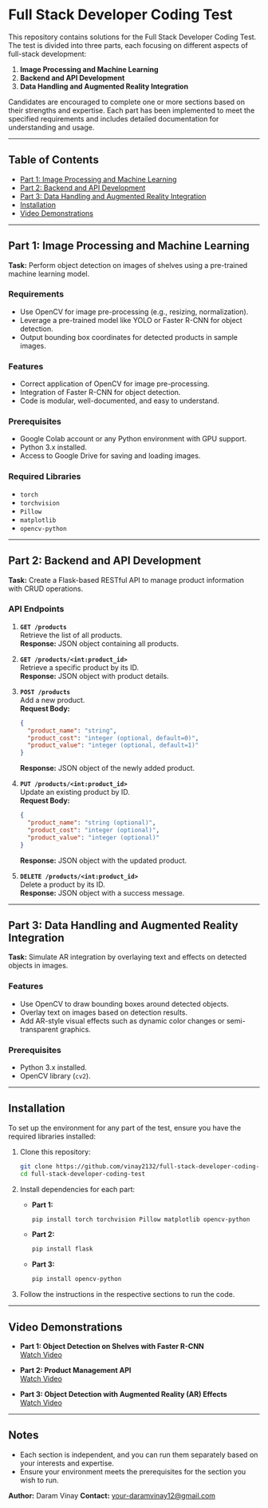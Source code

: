 
# Full Stack Developer Coding Test

This repository contains solutions for the Full Stack Developer Coding Test. The test is divided into three parts, each focusing on different aspects of full-stack development:

1. **Image Processing and Machine Learning**  
2. **Backend and API Development**  
3. **Data Handling and Augmented Reality Integration**

Candidates are encouraged to complete one or more sections based on their strengths and expertise. Each part has been implemented to meet the specified requirements and includes detailed documentation for understanding and usage.

---

## Table of Contents
- [Part 1: Image Processing and Machine Learning](#part-1-image-processing-and-machine-learning)
- [Part 2: Backend and API Development](#part-2-backend-and-api-development)
- [Part 3: Data Handling and Augmented Reality Integration](#part-3-data-handling-and-augmented-reality-integration)
- [Installation](#installation)
- [Video Demonstrations](#video-demonstrations)

---

## Part 1: Image Processing and Machine Learning

**Task:** Perform object detection on images of shelves using a pre-trained machine learning model.

### Requirements
- Use OpenCV for image pre-processing (e.g., resizing, normalization).
- Leverage a pre-trained model like YOLO or Faster R-CNN for object detection.
- Output bounding box coordinates for detected products in sample images.

### Features
- Correct application of OpenCV for image pre-processing.
- Integration of Faster R-CNN for object detection.
- Code is modular, well-documented, and easy to understand.

### Prerequisites
- Google Colab account or any Python environment with GPU support.
- Python 3.x installed.
- Access to Google Drive for saving and loading images.

### Required Libraries
- `torch`
- `torchvision`
- `Pillow`
- `matplotlib`
- `opencv-python`

---

## Part 2: Backend and API Development

**Task:** Create a Flask-based RESTful API to manage product information with CRUD operations.

### API Endpoints
1. **`GET /products`**  
   Retrieve the list of all products.  
   **Response:** JSON object containing all products.

2. **`GET /products/<int:product_id>`**  
   Retrieve a specific product by its ID.  
   **Response:** JSON object with product details.

3. **`POST /products`**  
   Add a new product.  
   **Request Body:**
   ```json
   {
     "product_name": "string",
     "product_cost": "integer (optional, default=0)",
     "product_value": "integer (optional, default=1)"
   }
   ```  
   **Response:** JSON object of the newly added product.

4. **`PUT /products/<int:product_id>`**  
   Update an existing product by ID.  
   **Request Body:**
   ```json
   {
     "product_name": "string (optional)",
     "product_cost": "integer (optional)",
     "product_value": "integer (optional)"
   }
   ```  
   **Response:** JSON object with the updated product.

5. **`DELETE /products/<int:product_id>`**  
   Delete a product by its ID.  
   **Response:** JSON object with a success message.

---

## Part 3: Data Handling and Augmented Reality Integration

**Task:** Simulate AR integration by overlaying text and effects on detected objects in images.

### Features
- Use OpenCV to draw bounding boxes around detected objects.
- Overlay text on images based on detection results.
- Add AR-style visual effects such as dynamic color changes or semi-transparent graphics.

### Prerequisites
- Python 3.x installed.
- OpenCV library (`cv2`).

---

## Installation

To set up the environment for any part of the test, ensure you have the required libraries installed:

1. Clone this repository:
   ```bash
   git clone https://github.com/vinay2132/full-stack-developer-coding-test.git
   cd full-stack-developer-coding-test
   ```

2. Install dependencies for each part:
   - **Part 1:**
     ```bash
     pip install torch torchvision Pillow matplotlib opencv-python
     ```
   - **Part 2:**
     ```bash
     pip install flask
     ```
   - **Part 3:**
     ```bash
     pip install opencv-python
     ```

3. Follow the instructions in the respective sections to run the code.

---

## Video Demonstrations

- **Part 1: Object Detection on Shelves with Faster R-CNN**  
  [Watch Video](https://drive.google.com/file/d/125oNsBaoq1x-Ra5YvhbSlxvvAczxY1x6/view?usp=sharing)

- **Part 2: Product Management API**  
  [Watch Video](https://drive.google.com/file/d/1M04j6TzYq3d495a3OCFUXB6gWj7RsBjY/view?usp=sharing)

- **Part 3: Object Detection with Augmented Reality (AR) Effects**  
  [Watch Video](https://drive.google.com/file/d/1qLcaXvTZxLbquHAWTs3mMFrXgw4JWkME/view?usp=sharing)

---

## Notes

- Each section is independent, and you can run them separately based on your interests and expertise.
- Ensure your environment meets the prerequisites for the section you wish to run.

**Author:** Daram Vinay
**Contact:** [your-daramvinay12@gmail.com](mailto:daramvinay12@gmail.com)  
```
